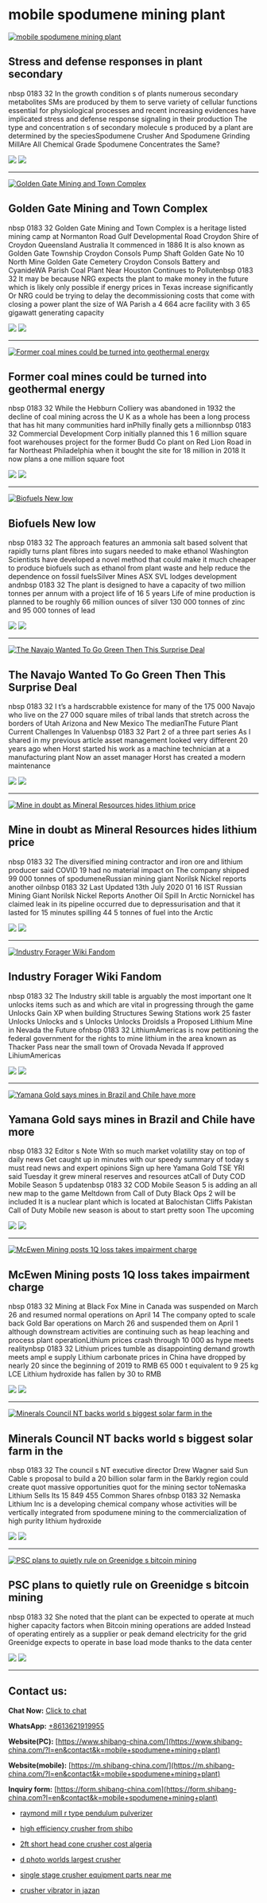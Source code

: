 # mobile spodumene mining plant

<a href="https://swt.shibang-china.com/?l=en&img&k=mobile+spodumene+mining+plant" target="_blank">![mobile spodumene mining plant](http://static.shibang-china.com/all-800x300/492.jpg)</a>

## Stress and defense responses in plant secondary
nbsp 0183 32 In the growth condition s of plants numerous secondary metabolites SMs are produced by them to serve variety of cellular functions essential for physiological processes and recent increasing evidences have implicated stress and defense response signaling in their production The type and concentration s of secondary molecule s produced by a plant are determined by the speciesSpodumene Crusher And Spodumene Grinding MillAre All Chemical Grade Spodumene Concentrates the Same?


<a href="https://whatsapp.shibangsoft.com/WhatsApp.php" target="_blank" title="WhatsApp">![](http://static.shibang-china.com/icon/whatsapp.png)</a> <a href="https://swt.shibang-china.com/?l=en&icon&k=mobile+spodumene+mining+plant" target="_blank">![](http://static.shibang-china.com/icon/chat-en.png)</a>

---

<a href="https://swt.shibang-china.com/?l=en&img&k=mobile+spodumene+mining+plant" target="_blank">![Golden Gate Mining and Town Complex](http://static.shibang-china.com/all-800x300/1215.jpg)</a>

## Golden Gate Mining and Town Complex
nbsp 0183 32 Golden Gate Mining and Town Complex is a heritage listed mining camp at Normanton Road Gulf Developmental Road Croydon Shire of Croydon Queensland Australia It commenced in 1886 It is also known as Golden Gate Township Croydon Consols Pump Shaft Golden Gate No 10 North Mine Golden Gate Cemetery Croydon Consols Battery and CyanideWA Parish Coal Plant Near Houston Continues to Pollutenbsp 0183 32 It may be because NRG expects the plant to make money in the future which is likely only possible if energy prices in Texas increase significantly Or NRG could be trying to delay the decommissioning costs that come with closing a power plant the size of WA Parish a 4 664 acre facility with 3 65 gigawatt generating capacity


<a href="https://whatsapp.shibangsoft.com/WhatsApp.php" target="_blank" title="WhatsApp">![](http://static.shibang-china.com/icon/whatsapp.png)</a> <a href="https://swt.shibang-china.com/?l=en&icon&k=mobile+spodumene+mining+plant" target="_blank">![](http://static.shibang-china.com/icon/chat-en.png)</a>

---

<a href="https://swt.shibang-china.com/?l=en&img&k=mobile+spodumene+mining+plant" target="_blank">![Former coal mines could be turned into geothermal energy](http://static.shibang-china.com/all-800x300/1395.jpg)</a>

## Former coal mines could be turned into geothermal energy
nbsp 0183 32 While the Hebburn Colliery was abandoned in 1932 the decline of coal mining across the U K as a whole has been a long process that has hit many communities hard inPhilly finally gets a millionnbsp 0183 32 Commercial Development Corp initially planned this 1 6 million square foot warehouses project for the former Budd Co plant on Red Lion Road in far Northeast Philadelphia when it bought the site for 18 million in 2018 It now plans a one million square foot


<a href="https://whatsapp.shibangsoft.com/WhatsApp.php" target="_blank" title="WhatsApp">![](http://static.shibang-china.com/icon/whatsapp.png)</a> <a href="https://swt.shibang-china.com/?l=en&icon&k=mobile+spodumene+mining+plant" target="_blank">![](http://static.shibang-china.com/icon/chat-en.png)</a>

---

<a href="https://swt.shibang-china.com/?l=en&img&k=mobile+spodumene+mining+plant" target="_blank">![Biofuels New low](http://static.shibang-china.com/all-800x300/1161.jpg)</a>

## Biofuels New low
nbsp 0183 32 The approach features an ammonia salt based solvent that rapidly turns plant fibres into sugars needed to make ethanol Washington Scientists have developed a novel method that could make it much cheaper to produce biofuels such as ethanol from plant waste and help reduce the dependence on fossil fuelsSilver Mines ASX SVL lodges development andnbsp 0183 32 The plant is designed to have a capacity of two million tonnes per annum with a project life of 16 5 years Life of mine production is planned to be roughly 66 million ounces of silver 130 000 tonnes of zinc and 95 000 tonnes of lead


<a href="https://whatsapp.shibangsoft.com/WhatsApp.php" target="_blank" title="WhatsApp">![](http://static.shibang-china.com/icon/whatsapp.png)</a> <a href="https://swt.shibang-china.com/?l=en&icon&k=mobile+spodumene+mining+plant" target="_blank">![](http://static.shibang-china.com/icon/chat-en.png)</a>

---

<a href="https://swt.shibang-china.com/?l=en&img&k=mobile+spodumene+mining+plant" target="_blank">![The Navajo Wanted To Go Green Then This Surprise Deal](http://static.shibang-china.com/all-800x300/919.jpg)</a>

## The Navajo Wanted To Go Green Then This Surprise Deal
nbsp 0183 32 I tʼs a hardscrabble existence for many of the 175 000 Navajo who live on the 27 000 square miles of tribal lands that stretch across the borders of Utah Arizona and New Mexico The medianThe Future Plant Current Challenges In Valuenbsp 0183 32 Part 2 of a three part series As I shared in my previous article asset management looked very different 20 years ago when Horst started his work as a machine technician at a manufacturing plant Now an asset manager Horst has created a modern maintenance


<a href="https://whatsapp.shibangsoft.com/WhatsApp.php" target="_blank" title="WhatsApp">![](http://static.shibang-china.com/icon/whatsapp.png)</a> <a href="https://swt.shibang-china.com/?l=en&icon&k=mobile+spodumene+mining+plant" target="_blank">![](http://static.shibang-china.com/icon/chat-en.png)</a>

---

<a href="https://swt.shibang-china.com/?l=en&img&k=mobile+spodumene+mining+plant" target="_blank">![Mine in doubt as Mineral Resources hides lithium price](http://static.shibang-china.com/all-800x300/1334.jpg)</a>

## Mine in doubt as Mineral Resources hides lithium price
nbsp 0183 32 The diversified mining contractor and iron ore and lithium producer said COVID 19 had no material impact on The company shipped 99 000 tonnes of spodumeneRussian mining giant Norilsk Nickel reports another oilnbsp 0183 32 Last Updated 13th July 2020 01 16 IST Russian Mining Giant Norilsk Nickel Reports Another Oil Spill In Arctic Nornickel has claimed leak in its pipeline occurred due to depressurisation and that it lasted for 15 minutes spilling 44 5 tonnes of fuel into the Arctic


<a href="https://whatsapp.shibangsoft.com/WhatsApp.php" target="_blank" title="WhatsApp">![](http://static.shibang-china.com/icon/whatsapp.png)</a> <a href="https://swt.shibang-china.com/?l=en&icon&k=mobile+spodumene+mining+plant" target="_blank">![](http://static.shibang-china.com/icon/chat-en.png)</a>

---

<a href="https://swt.shibang-china.com/?l=en&img&k=mobile+spodumene+mining+plant" target="_blank">![Industry Forager Wiki Fandom](http://static.shibang-china.com/all-800x300/275.jpg)</a>

## Industry Forager Wiki Fandom
nbsp 0183 32 The Industry skill table is arguably the most important one It unlocks items such as and which are vital in progressing through the game Unlocks Gain XP when building Structures Sewing Stations work 25 faster Unlocks Unlocks and s Unlocks Unlocks DroidsIs a Proposed Lithium Mine in Nevada the Future ofnbsp 0183 32 LithiumAmericas is now petitioning the federal government for the rights to mine lithium in the area known as Thacker Pass near the small town of Orovada Nevada If approved LihiumAmericas


<a href="https://whatsapp.shibangsoft.com/WhatsApp.php" target="_blank" title="WhatsApp">![](http://static.shibang-china.com/icon/whatsapp.png)</a> <a href="https://swt.shibang-china.com/?l=en&icon&k=mobile+spodumene+mining+plant" target="_blank">![](http://static.shibang-china.com/icon/chat-en.png)</a>

---

<a href="https://swt.shibang-china.com/?l=en&img&k=mobile+spodumene+mining+plant" target="_blank">![Yamana Gold says mines in Brazil and Chile have more](http://static.shibang-china.com/all-800x300/1376.jpg)</a>

## Yamana Gold says mines in Brazil and Chile have more
nbsp 0183 32 Editor s Note With so much market volatility stay on top of daily news Get caught up in minutes with our speedy summary of today s must read news and expert opinions Sign up here Yamana Gold TSE YRI said Tuesday it grew mineral reserves and resources atCall of Duty COD Mobile Season 5 updatenbsp 0183 32 COD Mobile Season 5 is adding an all new map to the game Meltdown from Call of Duty Black Ops 2 will be included It is a nuclear plant which is located at Balochistan Cliffs Pakistan Call of Duty Mobile new season is about to start pretty soon The upcoming


<a href="https://whatsapp.shibangsoft.com/WhatsApp.php" target="_blank" title="WhatsApp">![](http://static.shibang-china.com/icon/whatsapp.png)</a> <a href="https://swt.shibang-china.com/?l=en&icon&k=mobile+spodumene+mining+plant" target="_blank">![](http://static.shibang-china.com/icon/chat-en.png)</a>

---

<a href="https://swt.shibang-china.com/?l=en&img&k=mobile+spodumene+mining+plant" target="_blank">![McEwen Mining posts 1Q loss takes impairment charge](http://static.shibang-china.com/all-800x300/321.jpg)</a>

## McEwen Mining posts 1Q loss takes impairment charge
nbsp 0183 32 Mining at Black Fox Mine in Canada was suspended on March 26 and resumed normal operations on April 14 The company opted to scale back Gold Bar operations on March 26 and suspended them on April 1 although downstream activities are continuing such as heap leaching and process plant operationLithium prices crash through 10 000 as hype meets realitynbsp 0183 32 Lithium prices tumble as disappointing demand growth meets ampl e supply Lithium carbonate prices in China have dropped by nearly 20 since the beginning of 2019 to RMB 65 000 t equivalent to 9 25 kg LCE Lithium hydroxide has fallen by 30 to RMB


<a href="https://whatsapp.shibangsoft.com/WhatsApp.php" target="_blank" title="WhatsApp">![](http://static.shibang-china.com/icon/whatsapp.png)</a> <a href="https://swt.shibang-china.com/?l=en&icon&k=mobile+spodumene+mining+plant" target="_blank">![](http://static.shibang-china.com/icon/chat-en.png)</a>

---

<a href="https://swt.shibang-china.com/?l=en&img&k=mobile+spodumene+mining+plant" target="_blank">![Minerals Council NT backs world s biggest solar farm in the](http://static.shibang-china.com/all-800x300/83.jpg)</a>

## Minerals Council NT backs world s biggest solar farm in the
nbsp 0183 32 The council s NT executive director Drew Wagner said Sun Cable s proposal to build a 20 billion solar farm in the Barkly region could create quot massive opportunities quot for the mining sector toNemaska Lithium Sells Its 15 849 455 Common Shares ofnbsp 0183 32 Nemaska Lithium Inc is a developing chemical company whose activities will be vertically integrated from spodumene mining to the commercialization of high purity lithium hydroxide


<a href="https://whatsapp.shibangsoft.com/WhatsApp.php" target="_blank" title="WhatsApp">![](http://static.shibang-china.com/icon/whatsapp.png)</a> <a href="https://swt.shibang-china.com/?l=en&icon&k=mobile+spodumene+mining+plant" target="_blank">![](http://static.shibang-china.com/icon/chat-en.png)</a>

---

<a href="https://swt.shibang-china.com/?l=en&img&k=mobile+spodumene+mining+plant" target="_blank">![PSC plans to quietly rule on Greenidge s bitcoin mining](http://static.shibang-china.com/all-800x300/389.jpg)</a>

## PSC plans to quietly rule on Greenidge s bitcoin mining
nbsp 0183 32 She noted that the plant can be expected to operate at much higher capacity factors when Bitcoin mining operations are added Instead of operating entirely as a supplier or peak demand electricity for the grid Greenidge expects to operate in base load mode thanks to the data center

<a href="https://whatsapp.shibangsoft.com/WhatsApp.php" target="_blank" title="WhatsApp">![](http://static.shibang-china.com/icon/whatsapp.png)</a> <a href="https://swt.shibang-china.com/?l=en&icon&k=mobile+spodumene+mining+plant" target="_blank">![](http://static.shibang-china.com/icon/chat-en.png)</a>

---
## Contact us:

**Chat Now:** [Click to chat](https://swt.shibang-china.com?l=en&contact&k=mobile+spodumene+mining+plant)

**WhatsApp:**  [+8613621919955](https://whatsapp.shibangsoft.com/WhatsApp.php)

**Website(PC):** [https://www.shibang-china.com/](https://www.shibang-china.com/?l=en&contact&k=mobile+spodumene+mining+plant)

**Website(mobile):** [https://m.shibang-china.com/](https://m.shibang-china.com/?l=en&contact&k=mobile+spodumene+mining+plant)

**Inquiry form:** [https://form.shibang-china.com](https://form.shibang-china.com?l=en&contact&k=mobile+spodumene+mining+plant)

* [raymond mill r type pendulum pulverizer](../162/raymond%20mill%20r%20type%20pendulum%20pulverizer.md)

* [high efficiency crusher from shibo](../163/high%20efficiency%20crusher%20from%20shibo.md)

* [2ft short head cone crusher cost algeria](../165/2ft%20short%20head%20cone%20crusher%20cost%20algeria.md)

* [d photo worlds largest crusher](../170/d%20photo%20worlds%20largest%20crusher.md)

* [single stage crusher equipment parts near me](../167/single%20stage%20crusher%20equipment%20parts%20near%20me.md)

* [crusher vibrator in jazan](../170/crusher%20vibrator%20in%20jazan.md)